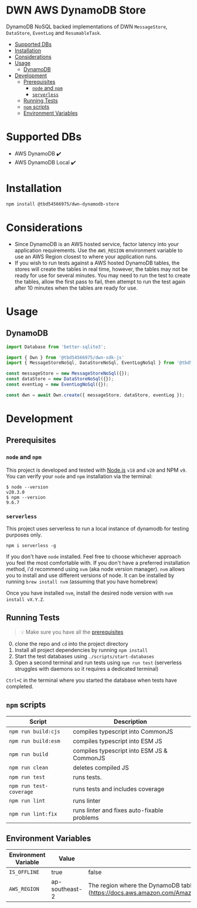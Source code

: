 # DWN AWS DynamoDB Store <!-- omit in toc -->


DynamoDB NoSQL backed implementations of DWN `MessageStore`, `DataStore`, `EventLog` and `ResumableTask`. 

- [Supported DBs](#supported-dbs)
- [Installation](#installation)
- [Considerations](#considerations)
- [Usage](#usage)
  - [DynamoDB](#dynamodb)
- [Development](#development)
  - [Prerequisites](#prerequisites)
    - [`node` and `npm`](#node-and-npm)
    - [`serverless`](#serverless)
  - [Running Tests](#running-tests)
  - [`npm` scripts](#npm-scripts)
  - [Environment Variables](#environment-variables)


# Supported DBs
* AWS DynamoDB ✔️
* AWS DynamoDB Local ✔️

# Installation

```bash
npm install @tbd54566975/dwn-dynamodb-store
```

# Considerations

- Since DynamoDB is an AWS hosted service, factor latency into your application requirements. Use the `AWS_REGION` environment variable to use an AWS Region closest to where your application runs.
- If you wish to run tests against a AWS hosted DynamoDB tables, the stores will create the tables in real time, however, the tables may not be ready for use for several minutes. You may need to run the test to create the tables, allow the first pass to fail, then attempt to run the test again after 10 minutes when the tables are ready for use.

# Usage

## DynamoDB

```typescript
import Database from 'better-sqlite3';

import { Dwn } from '@tbd54566975/dwn-sdk-js'
import { MessageStoreNoSql, DataStoreNoSql, EventLogNoSql } from '@tbd54566975/dwn-sql-store';

const messageStore = new MessageStoreNoSql({});
const dataStore = new DataStoreNoSql({});
const eventLog = new EventLogNoSql({});

const dwn = await Dwn.create({ messageStore, dataStore, eventLog });
```

# Development

## Prerequisites
### `node` and `npm`
This project is developed and tested with [Node.js](https://nodejs.org/en/about/previous-releases)
`v18` and `v20` and NPM `v9`. You can verify your `node` and `npm` installation via the terminal:

```
$ node --version
v20.3.0
$ npm --version
9.6.7
```

### `serverless`
This project uses serverless to run a local instance of dynamodb for testing purposes only.
```
npm i serverless -g
```

If you don't have `node` installed. Feel free to choose whichever approach you feel the most comfortable with. If you don't have a preferred installation method, i'd recommend using `nvm` (aka node version manager). `nvm` allows you to install and use different versions of node. It can be installed by running `brew install nvm` (assuming that you have homebrew)

Once you have installed `nvm`, install the desired node version with `nvm install vX.Y.Z`.

## Running Tests
> 💡 Make sure you have all the [prerequisites](#prerequisites)

0. clone the repo and `cd` into the project directory
1. Install all project dependencies by running `npm install`
2. Start the test databases using `./scripts/start-databases`
3. Open a second terminal and run tests using `npm run test` (serverless struggles with daemons so it requires a dedicated terminal)

`Ctrl+C` in the terminal where you started the database when tests have completed.

## `npm` scripts

| Script                  | Description                                 |
| ----------------------- | ------------------------------------------- |
| `npm run build:cjs`     | compiles typescript into CommonJS           |
| `npm run build:esm`     | compiles typescript into ESM JS             |
| `npm run build`         | compiles typescript into ESM JS & CommonJS  |
| `npm run clean`         | deletes compiled JS                         |
| `npm run test`          | runs tests.                                 |
| `npm run test-coverage` | runs tests and includes coverage            |
| `npm run lint`          | runs linter                                 |
| `npm run lint:fix`      | runs linter and fixes auto-fixable problems |

## Environment Variables

| Environment Variable    | Value          | Description                                 |
| ----------------------- | -------------- | ------------------------------------------- |
| `IS_OFFLINE`            | true|false     | Uses a local DynamoDB instance for testing  |
| `AWS_REGION`            | ap-southeast-2 | The region where the DynamoDB tables should be created (https://docs.aws.amazon.com/AmazonRDS/latest/UserGuide/Concepts.RegionsAndAvailabilityZones.html) |


